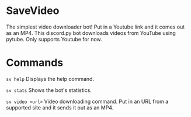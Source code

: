 # SaveVideo

The simplest video downloader bot! Put in a Youtube link and it comes out as an MP4. This discord.py bot downloads videos from YouTube using pytube. Only supports Youtube for now.

# Commands

```sv help``` Displays the help command.

```sv stats``` Shows the bot's statistics.

```sv video <url>``` Video downloading command. Put in an URL from a supported site and it sends it out as an MP4.
